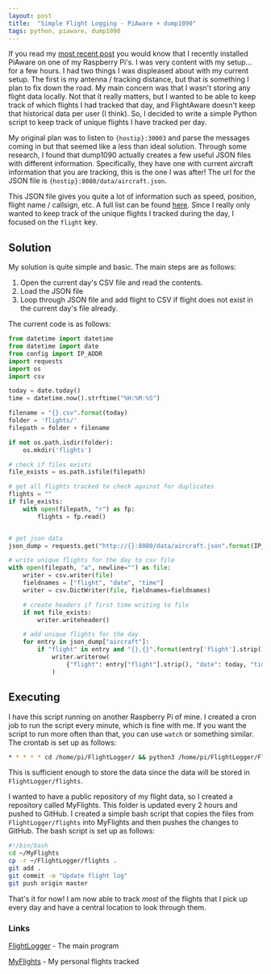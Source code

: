 ```yaml
---
layout: post
title:  "Simple Flight Logging - PiAware + dump1090"
tags: python, piaware, dump1090
---
```


If you read my [most recent post](https://www.georgeglessner.com/blog/first-impressions-piaware/) you would know that I recently installed PiAware on one of my Raspberry Pi's. I was very content with my setup... for a few hours. I had two things I was displeased about with my current setup. The first is my antenna / tracking distance, but that is something I plan to fix down the road. My main concern was that I wasn't storing any flight data locally. Not that it really matters, but I wanted to be able to keep track of which flights I had tracked that day, and FlightAware doesn't keep that historical data per user (I think). So, I decided to write a simple Python script to keep track of unique flights I have tracked per day. 

My original plan was to listen to `{hostip}:30003` and parse the messages coming in but that seemed like a less than ideal solution. Through some research, I found that dump1090 actually creates a few useful JSON files with different information. Specifically, they have one with current aircraft information that you are tracking, this is the one I was after! The url for the JSON file is `{hostip}:8080/data/aircraft.json`. 

This JSON file gives you quite a lot of information such as speed, position, flight name / callsign, etc. A full list can be found [here](https://github.com/SDRplay/dump1090/blob/master/README-json.md#aircraftjson). Since I really only wanted to keep track of the unique flights I tracked during the day, I focused on the `flight` key. 

## Solution

My solution is quite simple and basic. The main steps are as follows:

1. Open the current day's CSV file and read the contents. 
2. Load the JSON file
3. Loop through JSON file and add flight to CSV if flight does not exist in the current day's file already. 

The current code is as follows:

```python
from datetime import datetime
from datetime import date
from config import IP_ADDR
import requests
import os
import csv

today = date.today()
time = datetime.now().strftime("%H:%M:%S")

filename = "{}.csv".format(today)
folder = 'flights/'
filepath = folder + filename

if not os.path.isdir(folder):
    os.mkdir('flights')

# check if files exists
file_exists = os.path.isfile(filepath)

# get all flights tracked to check against for duplicates
flights = ""
if file_exists:
    with open(filepath, "r") as fp:
        flights = fp.read()


# get json data
json_dump = requests.get("http://{}:8080/data/aircraft.json".format(IP_ADDR)).json()

# write unique flights for the day to csv file
with open(filepath, "a", newline="") as file:
    writer = csv.writer(file)
    fieldnames = ["flight", "date", "time"]
    writer = csv.DictWriter(file, fieldnames=fieldnames)

    # create headers if first time writing to file
    if not file_exists:
        writer.writeheader()

    # add unique flights for the day
    for entry in json_dump["aircraft"]:
        if "flight" in entry and "{},{}".format(entry['flight'].strip(), today) not in flights:
            writer.writerow(
                {"flight": entry["flight"].strip(), "date": today, "time": time}
            )
```

## Executing

I have this script running on another Raspberry Pi of mine. I created a cron job to run the script every minute, which is fine with me. If you want the script to run more often than that, you can use `watch` or something similar. The crontab is set up as follows:

```bash
* * * * * cd /home/pi/FlightLogger/ && python3 /home/pi/FlightLogger/FlightLogger.py
```

This is sufficient enough to store the data since the data will be stored in `FlightLogger/flights`. 

I wanted to have a public repository of my flight data, so I created a repository called MyFlights. This folder is updated every 2 hours and pushed to GitHub. I created a simple bash script that copies the files from `FlightLogger/flights` into MyFlights and then pushes the changes to GitHub. The bash script is set up as follows:

```bash
#!/bin/bash
cd ~/MyFlights
cp -r ~/FlightLogger/flights .
git add .
git commit -m "Update flight log"
git push origin master
```

That's it for now! I am now able to track _most_ of the flights that I pick up every day and have a central location to look through them. 

### Links

[FlightLogger](https://github.com/georgeglessner/FlightLogger) - The main program 

[MyFlights](https://github.com/georgeglessner/MyFlights) - My personal flights tracked
